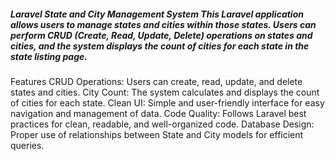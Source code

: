 <h5>Laravel State and City Management System
This Laravel application allows users to manage states and cities within those states. Users can perform CRUD (Create, Read, Update, Delete) operations on states and cities, and the system displays the count of cities for each state in the state listing page. </h5>

Features
CRUD Operations: Users can create, read, update, and delete states and cities.
City Count: The system calculates and displays the count of cities for each state.
Clean UI: Simple and user-friendly interface for easy navigation and management of data.
Code Quality: Follows Laravel best practices for clean, readable, and well-organized code.
Database Design: Proper use of relationships between State and City models for efficient queries.
